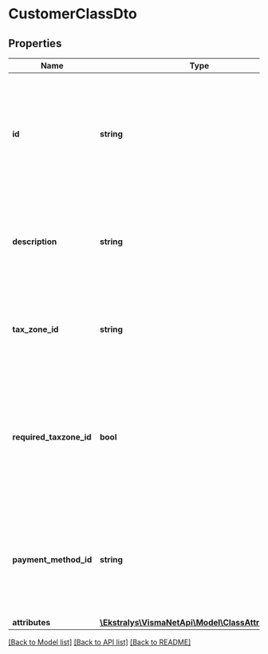 # CustomerClassDto

## Properties
Name | Type | Description | Notes
------------ | ------------- | ------------- | -------------
**id** | **string** | The top part &amp;gt; Class ID &amp;gt; The unique identifier of the class. You can use an alphanumeric string of up to 10 characters. | [optional] 
**description** | **string** | The top part &amp;gt; Description &amp;gt; A detailed description of the customer class. | [optional] 
**tax_zone_id** | **string** | The General information tab &amp;gt; VAT zone ID &amp;gt; The default VAT zone for customers of the class. | [optional] 
**required_taxzone_id** | **bool** | The General information tab &amp;gt; Require VAT zone &amp;gt; A check box that means (if selected) that the VAT zone value is required for customers of the class. | [optional] 
**payment_method_id** | **string** | The General information tab &amp;gt; Payment method &amp;gt; The payment method used by default in relations with these customers. | [optional] 
**attributes** | [**\Ekstralys\VismaNetApi\Model\ClassAttributeDto[]**](ClassAttributeDto.md) |  | [optional] 

[[Back to Model list]](../README.md#documentation-for-models) [[Back to API list]](../README.md#documentation-for-api-endpoints) [[Back to README]](../README.md)


